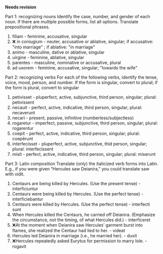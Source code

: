 **Needs revision**

Part 1: recognizing nouns
Identify the case, number, and gender of each noun. If there are multiple possible forms, list all options. Translate prepositional phrases.

1. filiam - feminine, accusative, singular
2. ❌ in coniugium - neuter, accusative or ablative, singular; if accusative: "into marriage" ; if ablative: "in marriage"
3. animo - masculine, dative or ablative, singular
4. uirgine - feminine, ablative, singular
5. parentes - masculine, nominative or accusative, plural
6. ad uxorem - feminine, accusative, singular; "towards the wife"

Part 2: recognizing verbs
For each of the following verbs, identify the tense, voice, mood, person, and number. If the form is singular, convert to plural; if the form is plural, convert to singular

1. petivisset - pluperfect, active, subjunctive, third person, singular; plural: petivissent
2. necauit - perfect, active, indicative, third person, singular; plural: necaverunt
3. necari - present, passive, infinitive (numberless/subjectless)
4. rogaretur - imperfect, passive, subjunctive, third person, singular; plural: rogarentur
5. coepit - perfect, active, indicative, third person, singular; plural: coepērunt
6. interfecisset - pluperfect, active, subjunctive, thid person, singular; plural: interfecissent
7. misit - perfect, active, indicative, third person, singular; plural: miserunt

Part 3: Latin composition
Translate (only) the italicized verb forms into Latin. E.g., if you were given “Hercules saw Deianira,” you could translate saw with vidit.

1. Centaurs are being killed by Hercules. (Use the present tense) - interficiuntur
2. Centaurs were being killed by Hercules. (Use the perfect tense) - interficiebantur
3. Centaurs were killed by Hercules. (Use the perfect tense) - interfecti sunt
4. When Hercules killed the Centaurs, he carried off Deianira. (Emphasize the circumstance, not the timing, of what Hercules did.) - interficeret
5. ❌At the moment when Deianira saw Hercules’ garment burst into flames, she realized the Centaur had lied to her. - videat
6. Hercules led Deianira in marriage (i.e., he married her). - duxit
7. ❌Hercules repeatedly asked Eurytus for permission to marry Iole. - rogavit 
